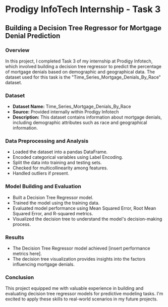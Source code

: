 # Prodigy InfoTech Internship - Task 3

## Building a Decision Tree Regressor for Mortgage Denial Prediction

### Overview
In this project, I completed Task 3 of my internship at Prodigy Infotech, which involved building a decision tree regressor to predict the percentage of mortgage denials based on demographic and geographical data. The dataset used for this task is the "Time_Series_Mortgage_Denials_By_Race" dataset.

### Dataset
- **Dataset Name:** Time_Series_Mortgage_Denials_By_Race
- **Source:** Provided internally within Prodigy Infotech
- **Description:** This dataset contains information about mortgage denials, including demographic attributes such as race and geographical information.

### Data Preprocessing and Analysis
- Loaded the dataset into a pandas DataFrame.
- Encoded categorical variables using Label Encoding.
- Split the data into training and testing sets.
- Checked for multicollinearity among features.
- Handled outliers if present.

### Model Building and Evaluation
- Built a Decision Tree Regressor model.
- Trained the model using the training data.
- Evaluated model performance using Mean Squared Error, Root Mean Squared Error, and R-squared metrics.
- Visualized the decision tree to understand the model's decision-making process.

### Results
- The Decision Tree Regressor model achieved [insert performance metrics here].
- The decision tree visualization provides insights into the factors influencing mortgage denials.

### Conclusion
This project equipped me with valuable experience in building and evaluating decision tree regressor models for predictive modeling tasks. I'm excited to apply these skills to real-world scenarios in my future projects.

